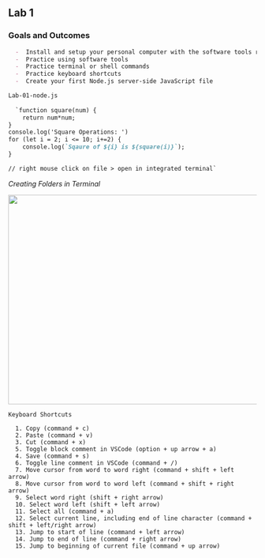 ## Lab 1

### Goals and Outcomes

```markdown
  -  Install and setup your personal computer with the software tools required for this course
  -  Practice using software tools
  -  Practice terminal or shell commands
  -  Practice keyboard shortcuts
  -  Create your first Node.js server-side JavaScript file

Lab-01-node.js
 
  `function square(num) {
    return num*num;
}
console.log('Square Operations: ')
for (let i = 2; i <= 10; i+=2) {
    console.log(`Sqaure of ${i} is ${square(i)}`);
}

// right mouse click on file > open in integrated terminal`

```
*Creating Folders in Terminal*

<img src="https://user-images.githubusercontent.com/84113983/120708439-6c763700-c470-11eb-89a5-71320ed46e24.png" width="632" height="424" />

```
Keyboard Shortcuts

  1. Copy (command + c)
  2. Paste (command + v)
  3. Cut (command + x)
  5. Toggle block comment in VSCode (option + up arrow + a)
  4. Save (command + s)
  6. Toggle line comment in VSCode (command + /)
  7. Move cursor from word to word right (command + shift + left arrow)
  8. Move cursor from word to word left (command + shift + right arrow)
  9. Select word right (shift + right arrow)
  10. Select word left (shift + left arrow)
  11. Select all (command + a)
  12. Select current line, including end of line character (command + shift + left/right arrow)
  13. Jump to start of line (command + left arrow)
  14. Jump to end of line (command + right arrow)
  15. Jump to beginning of current file (command + up arrow) 

```


